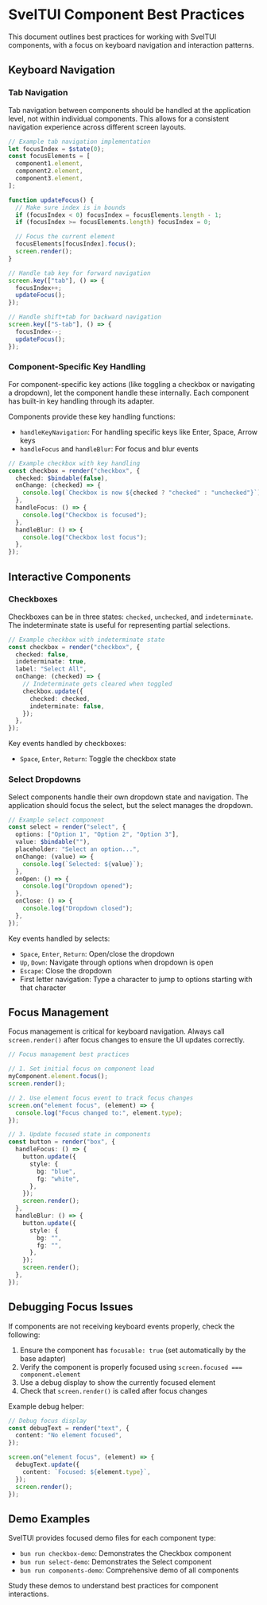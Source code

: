 # SvelTUI Component Best Practices

This document outlines best practices for working with SvelTUI components, with a focus on keyboard navigation and interaction patterns.

## Keyboard Navigation

### Tab Navigation

Tab navigation between components should be handled at the application level, not within individual components. This allows for a consistent navigation experience across different screen layouts.

```typescript
// Example tab navigation implementation
let focusIndex = $state(0);
const focusElements = [
  component1.element,
  component2.element,
  component3.element,
];

function updateFocus() {
  // Make sure index is in bounds
  if (focusIndex < 0) focusIndex = focusElements.length - 1;
  if (focusIndex >= focusElements.length) focusIndex = 0;

  // Focus the current element
  focusElements[focusIndex].focus();
  screen.render();
}

// Handle tab key for forward navigation
screen.key(["tab"], () => {
  focusIndex++;
  updateFocus();
});

// Handle shift+tab for backward navigation
screen.key(["S-tab"], () => {
  focusIndex--;
  updateFocus();
});
```

### Component-Specific Key Handling

For component-specific key actions (like toggling a checkbox or navigating a dropdown), let the component handle these internally. Each component has built-in key handling through its adapter.

Components provide these key handling functions:

- `handleKeyNavigation`: For handling specific keys like Enter, Space, Arrow keys
- `handleFocus` and `handleBlur`: For focus and blur events

```typescript
// Example checkbox with key handling
const checkbox = render("checkbox", {
  checked: $bindable(false),
  onChange: (checked) => {
    console.log(`Checkbox is now ${checked ? "checked" : "unchecked"}`);
  },
  handleFocus: () => {
    console.log("Checkbox is focused");
  },
  handleBlur: () => {
    console.log("Checkbox lost focus");
  },
});
```

## Interactive Components

### Checkboxes

Checkboxes can be in three states: `checked`, `unchecked`, and `indeterminate`. The indeterminate state is useful for representing partial selections.

```typescript
// Example checkbox with indeterminate state
const checkbox = render("checkbox", {
  checked: false,
  indeterminate: true,
  label: "Select All",
  onChange: (checked) => {
    // Indeterminate gets cleared when toggled
    checkbox.update({
      checked: checked,
      indeterminate: false,
    });
  },
});
```

Key events handled by checkboxes:

- `Space`, `Enter`, `Return`: Toggle the checkbox state

### Select Dropdowns

Select components handle their own dropdown state and navigation. The application should focus the select, but the select manages the dropdown.

```typescript
// Example select component
const select = render("select", {
  options: ["Option 1", "Option 2", "Option 3"],
  value: $bindable(""),
  placeholder: "Select an option...",
  onChange: (value) => {
    console.log(`Selected: ${value}`);
  },
  onOpen: () => {
    console.log("Dropdown opened");
  },
  onClose: () => {
    console.log("Dropdown closed");
  },
});
```

Key events handled by selects:

- `Space`, `Enter`, `Return`: Open/close the dropdown
- `Up`, `Down`: Navigate through options when dropdown is open
- `Escape`: Close the dropdown
- First letter navigation: Type a character to jump to options starting with that character

## Focus Management

Focus management is critical for keyboard navigation. Always call `screen.render()` after focus changes to ensure the UI updates correctly.

```typescript
// Focus management best practices

// 1. Set initial focus on component load
myComponent.element.focus();
screen.render();

// 2. Use element focus event to track focus changes
screen.on("element focus", (element) => {
  console.log("Focus changed to:", element.type);
});

// 3. Update focused state in components
const button = render("box", {
  handleFocus: () => {
    button.update({
      style: {
        bg: "blue",
        fg: "white",
      },
    });
    screen.render();
  },
  handleBlur: () => {
    button.update({
      style: {
        bg: "",
        fg: "",
      },
    });
    screen.render();
  },
});
```

## Debugging Focus Issues

If components are not receiving keyboard events properly, check the following:

1. Ensure the component has `focusable: true` (set automatically by the base adapter)
2. Verify the component is properly focused using `screen.focused === component.element`
3. Use a debug display to show the currently focused element
4. Check that `screen.render()` is called after focus changes

Example debug helper:

```typescript
// Debug focus display
const debugText = render("text", {
  content: "No element focused",
});

screen.on("element focus", (element) => {
  debugText.update({
    content: `Focused: ${element.type}`,
  });
  screen.render();
});
```

## Demo Examples

SvelTUI provides focused demo files for each component type:

- `bun run checkbox-demo`: Demonstrates the Checkbox component
- `bun run select-demo`: Demonstrates the Select component
- `bun run components-demo`: Comprehensive demo of all components

Study these demos to understand best practices for component interactions.
